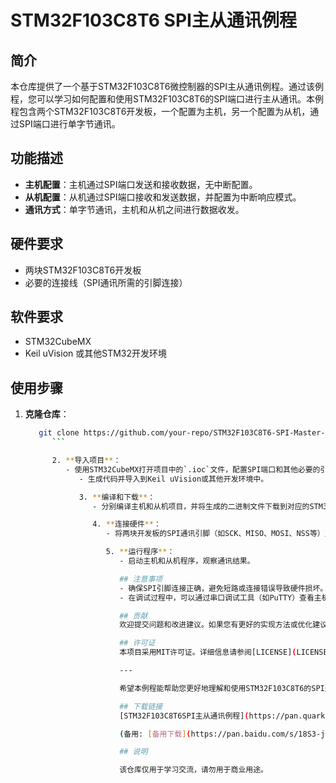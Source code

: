 # STM32F103C8T6 SPI主从通讯例程

## 简介
本仓库提供了一个基于STM32F103C8T6微控制器的SPI主从通讯例程。通过该例程，您可以学习如何配置和使用STM32F103C8T6的SPI端口进行主从通讯。本例程包含两个STM32F103C8T6开发板，一个配置为主机，另一个配置为从机，通过SPI端口进行单字节通讯。

## 功能描述
- **主机配置**：主机通过SPI端口发送和接收数据，无中断配置。
- **从机配置**：从机通过SPI端口接收和发送数据，并配置为中断响应模式。
- **通讯方式**：单字节通讯，主机和从机之间进行数据收发。

## 硬件要求
- 两块STM32F103C8T6开发板
- 必要的连接线（SPI通讯所需的引脚连接）

## 软件要求
- STM32CubeMX
- Keil uVision 或其他STM32开发环境

## 使用步骤
1. **克隆仓库**：
   ```bash
      git clone https://github.com/your-repo/STM32F103C8T6-SPI-Master-Slave.git
         ```

         2. **导入项目**：
            - 使用STM32CubeMX打开项目中的`.ioc`文件，配置SPI端口和其他必要的引脚。
               - 生成代码并导入到Keil uVision或其他开发环境中。

               3. **编译和下载**：
                  - 分别编译主机和从机项目，并将生成的二进制文件下载到对应的STM32F103C8T6开发板上。

                  4. **连接硬件**：
                     - 将两块开发板的SPI通讯引脚（如SCK、MISO、MOSI、NSS等）正确连接。

                     5. **运行程序**：
                        - 启动主机和从机程序，观察通讯结果。

                        ## 注意事项
                        - 确保SPI引脚连接正确，避免短路或连接错误导致硬件损坏。
                        - 在调试过程中，可以通过串口调试工具（如PuTTY）查看主机和从机的通讯日志。

                        ## 贡献
                        欢迎提交问题和改进建议。如果您有更好的实现方法或优化建议，请提交Pull Request。

                        ## 许可证
                        本项目采用MIT许可证。详细信息请参阅[LICENSE](LICENSE)文件。

                        ---

                        希望本例程能帮助您更好地理解和使用STM32F103C8T6的SPI通讯功能。如有任何问题，请随时联系。

                        ## 下载链接
                        [STM32F103C8T6SPI主从通讯例程](https://pan.quark.cn/s/419443ea96ab) 

                        (备用: [备用下载](https://pan.baidu.com/s/18S3-j1UvjMiST0qrz7pQcw?pwd=1234))

                        ## 说明

                        该仓库仅用于学习交流，请勿用于商业用途。
